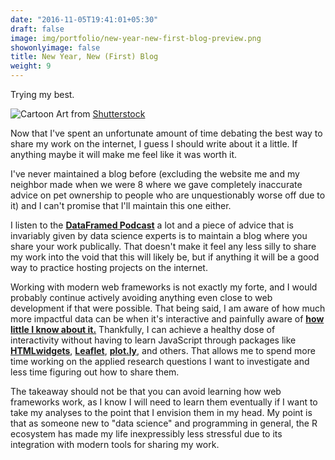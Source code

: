 ```yaml
---
date: "2016-11-05T19:41:01+05:30"
draft: false
image: img/portfolio/new-year-new-first-blog-preview.png
showonlyimage: false
title: New Year, New (First) Blog
weight: 9
---
```


Trying my best.
<!--more-->

![Cartoon][1]
Art from [Shutterstock](https://www.shutterstock.com/image-vector/characters-people-analyzing-graphs-diagrams-illustration-1234822261?irgwc=1)

Now that I've spent an unfortunate amount of time debating the best way to share my work on the internet, I guess I should write about it a little. If anything maybe it will make me feel like it was worth it. 

I've never maintained a blog before (excluding the website me and my neighbor made when we were 8 where we gave completely inaccurate advice on pet ownership to people who are unquestionably worse off due to it) and I can't promise that I'll maintain this one either. 

I listen to the [**DataFramed Podcast**](https://www.datacamp.com/community/podcast) a lot and a piece of advice that is invariably given by data science experts is to maintain a blog where you share your work publically. That doesn't make it feel any less silly to share my work into the void that this will likely be, but if anything it will be a good way to practice hosting projects on the internet. 

Working with modern web frameworks is not exactly my forte, and I would probably continue actively avoiding anything even close to web development if that were possible. That being said, I am aware of how much more impactful data can be when it's interactive and painfully aware of [**how little I know about it.**](http://d3js.org) Thankfully, I can achieve a healthy dose of interactivity without having to learn JavaScript through packages like [**HTMLwidgets**](http://www.htmlwidgets.org/), [**Leaflet**](https://rstudio.github.io/leaflet/), [**plot.ly**](https://plot.ly/r/), and others. That allows me to spend more time working on the applied research questions I want to investigate and less time figuring out how to share them. 

The takeaway should not be that you can avoid learning how web frameworks work, as I know I will need to learn them eventually if I want to take my analyses to the point that I envision them in my head. My point is that as someone new to "data science" and programming in general, the R ecosystem has made my life inexpressibly less stressful due to its integration with modern tools for sharing my work.

[1]: /img/portfolio/new-year-new-first-blog-preview.png
